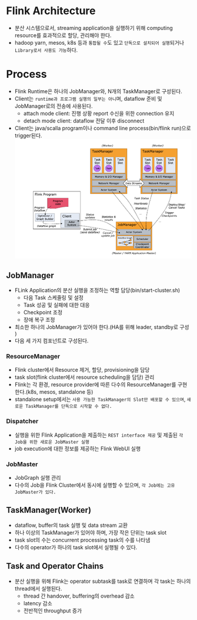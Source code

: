 # Flink Architecture
- 분산 시스템으로서, streaming application을 실행하기 위해 computing resource를 효과적으로 할당, 관리해야 한다.
- hadoop yarn, mesos, k8s 등과 `통합될 수`도 있고 `단독으로 설치되어 실행`되거나 `Library로서 사용도 가능`하다.

# Process
- Flink Runtime은 하나의 JobManager와, N개의 TaskManager로 구성된다.
- Client는 `runtime과 프로그램 실행의 일부는 아니`며, dataflow 준비 및 JobManager로의 전송에 사용된다.
    - attach mode client: 진행 상황 report 수신을 위한 connection 유지
    - detach mode client: dataflow 전달 이후 disconnect
- Client는 java/scalla program이나 command line process(bin/flink run)으로 trigger된다.
![](./image/flink_process.png)

## JobManager
- FLink Application의 분산 실행을 조정하는 역할 담당(bin/start-cluster.sh)
    - 다음 Task 스케줄링 및 설정
    - Task 성공 및 실패에 대한 대응
    - Checkpoint 조정
    - 장애 복구 조정
- 최소한 하나의 JobManager가 있어야 한다.(HA를 위해 leader, standby로 구성 )
- 다음 세 가지 컴포넌트로 구성된다.
### ResourceManager
- Flink cluster에서 Resource 제거, 할당, provisioning을 담당
- task slot(flink cluster에서 resource scheduling을 담당) 관리
- Flink는 각 환경, resource provider에 따른 다수의 ResourceManager를 구현한다.(k8s, mesos, standalone 등)
- standalone setup에서는 `사용 가능한 TaskManager의 Slot만 배포할 수 있으며`, `새로운 TaskManager를 단독으로 시작할 수 없다.`

### Dispatcher
- 실행을 위한 Flink Application을 제출하는 `REST interface 제공` 및 제출된 `각 Job을 위한 새로운 JobMaster 실행`
- job execution에 대한 정보를 제공하는 Flink WebUI 실행

### JobMaster
- JobGraph 실행 관리
- 다수의 Job을 Flink Cluster에서 동시에 실행할 수 있으며, `각 Job에는 고유 JobMaster가 있다.`

## TaskManager(Worker)
- dataflow, buffer의 task 실행 및 data stream 교환
- 하나 이상의 TaskManager가 있어야 하며, 가장 작은 단위는 task slot
- task slot의 수는 concurrent processing task의 수를 나타냄
- 다수의 operator가 하나의 task slot에서 실행될 수 있다.

## Task and Operator Chains
- 분산 실행을 위해 Flink는 operator subtask를 task로 연결하며 각 task는 하나의 thread에서 실행된다.
    - thread 간 handover, buffering의 overhead 감소
    - latency 감소
    - 전반적인 throughput 증가